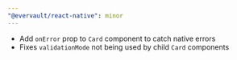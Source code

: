 ```yaml
---
"@evervault/react-native": minor
---
```


- Add `onError` prop to `Card` component to catch native errors
- Fixes `validationMode` not being used by child `Card` components
